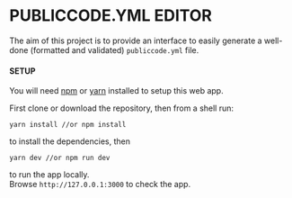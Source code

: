 # PUBLICCODE.YML EDITOR

The aim of this project is to provide an interface to easily generate a well-done
(formatted and validated) `publiccode.yml` file.

#### SETUP

You will need [npm](https://www.npmjs.com/) or
[yarn](https://yarnpkg.com/lang/en/) installed to setup this web app.

First clone or download the repository, then from a shell run:

```
yarn install //or npm install
```

to install the dependencies, then

```
yarn dev //or npm run dev
```

to run the app locally.  
Browse `http://127.0.0.1:3000` to check the app. 
